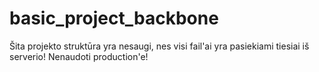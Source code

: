 # basic_project_backbone

Šita projekto struktūra yra nesaugi, nes visi fail'ai yra pasiekiami tiesiai iš serverio! Nenaudoti production'e!
